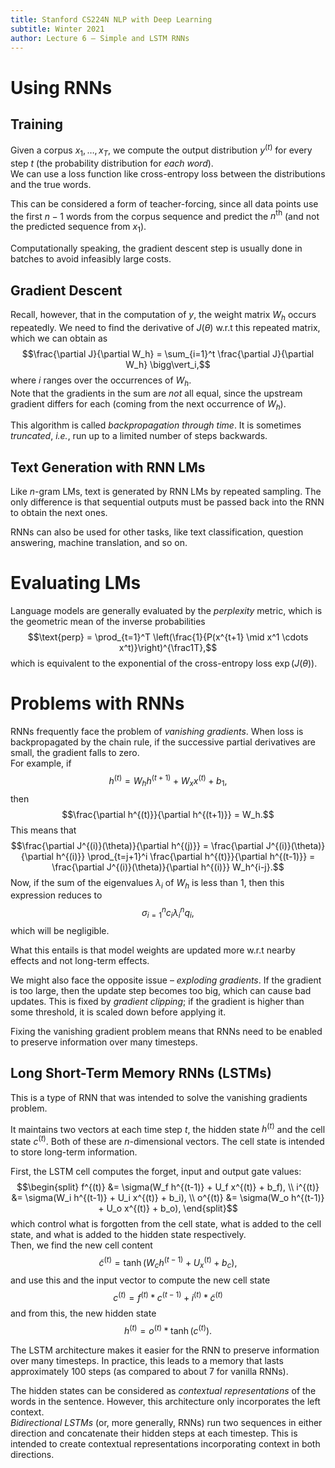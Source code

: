 ```yaml
---
title: Stanford CS224N NLP with Deep Learning
subtitle: Winter 2021
author: Lecture 6 – Simple and LSTM RNNs
---
```


# Using RNNs
## Training
Given a corpus $x_1, \dots, x_T$, we compute the output distribution $y^{(t)}$ for every step $t$ (the probability distribution for *each word*).  
We can use a loss function like cross-entropy loss between the distributions and the true words.

This can be considered a form of teacher-forcing, since all data points use the first $n-1$ words from the corpus sequence and predict the $n^\text{th}$ (and not the predicted sequence from $x_1$).

Computationally speaking, the gradient descent step is usually done in batches to avoid infeasibly large costs.

## Gradient Descent
Recall, however, that in the computation of $y$, the weight matrix $W_h$ occurs repeatedly. We need to find the derivative of $J(\theta)$ w.r.t this repeated matrix, which we can obtain as
$$\frac{\partial J}{\partial W_h} = \sum_{i=1}^t \frac{\partial J}{\partial W_h} \bigg\vert_i,$$
where $i$ ranges over the occurrences of $W_h$.  
Note that the gradients in the sum are *not* all equal, since the upstream gradient differs for each (coming from the next occurrence of $W_h$).

This algorithm is called *backpropagation through time*. It is sometimes *truncated*, *i.e.*, run up to a limited number of steps backwards.

## Text Generation with RNN LMs
Like $n$-gram LMs, text is generated by RNN LMs by repeated sampling. The only difference is that sequential outputs must be passed back into the RNN to obtain the next ones.

RNNs can also be used for other tasks, like text classification, question answering, machine translation, and so on.

# Evaluating LMs
Language models are generally evaluated by the *perplexity* metric, which is the geometric mean of the inverse probabilities
$$\text{perp} = \prod_{t=1}^T \left(\frac{1}{P(x^{t+1} \mid x^1 \cdots x^t)}\right)^{\frac1T},$$
which is equivalent to the exponential of the cross-entropy loss $\exp(J(\theta))$.

# Problems with RNNs
RNNs frequently face the problem of *vanishing gradients*. When loss is backpropagated by the chain rule, if the successive partial derivatives are small, the gradient falls to zero.  
For example, if
$$h^{(t)} = W_h h^{(t+1)} + W_x x^{(t)} + b_1,$$
then
$$\frac{\partial h^{(t)}}{\partial h^{(t+1)}} = W_h.$$
This means that
$$\frac{\partial J^{(i)}(\theta)}{\partial h^{(j)}} = \frac{\partial J^{(i)}(\theta)}{\partial h^{(i)}} \prod_{t=j+1}^i \frac{\partial h^{(t)}}{\partial h^{(t-1)}} = \frac{\partial J^{(i)}(\theta)}{\partial h^{(i)}} W_h^{i-j}.$$
Now, if the sum of the eigenvalues $\lambda_i$ of $W_h$ is less than 1, then this expression reduces to
$$\sigma_{i=1}^n c_i \lambda_i^n q_i,$$
which will be negligible.

What this entails is that model weights are updated more w.r.t nearby effects and not long-term effects.

We might also face the opposite issue – *exploding gradients*. If the gradient is too large, then the update step becomes too big, which can cause bad updates. This is fixed by *gradient clipping*; if the gradient is higher than some threshold, it is scaled down before applying it.

Fixing the vanishing gradient problem means that RNNs need to be enabled to preserve information over many timesteps.

## Long Short-Term Memory RNNs (LSTMs)
This is a type of RNN that was intended to solve the vanishing gradients problem.

It maintains two vectors at each time step $t$, the hidden state $h^{(t)}$ and the cell state $c^{(t)}$. Both of these are $n$-dimensional vectors. The cell state is intended to store long-term information.

First, the LSTM cell computes the forget, input and output gate values:
$$\begin{split}
f^{(t)} &= \sigma(W_f h^{(t-1)} + U_f x^{(t)} + b_f), \\
i^{(t)} &= \sigma(W_i h^{(t-1)} + U_i x^{(t)} + b_i), \\
o^{(t)} &= \sigma(W_o h^{(t-1)} + U_o x^{(t)} + b_o), \end{split}$$
which control what is forgotten from the cell state, what is added to the cell state, and what is added to the hidden state respectively.  
Then, we find the new cell content
$$\tilde{c}^{(t)} = \tanh(W_c h^{(t-1)} + U_x^{(t)} + b_c),$$
and use this and the input vector to compute the new cell state
$$c^{(t)} = f^{(t)} * c^{(t-1)} + i^{(t)} * \tilde{c}^{(t)}$$
and from this, the new hidden state
$$h^{(t)} = o^{(t)} * \tanh(c^{(t)}).$$

The LSTM architecture makes it easier for the RNN to preserve information over many timesteps. In practice, this leads to a memory that lasts approximately 100 steps (as compared to about 7 for vanilla RNNs).

The hidden states can be considered as *contextual representations* of the words in the sentence. However, this architecture only incorporates the left context.  
*Bidirectional LSTMs* (or, more generally, RNNs) run two sequences in either direction and concatenate their hidden steps at each timestep. This is intended to create contextual representations incorporating context in both directions.